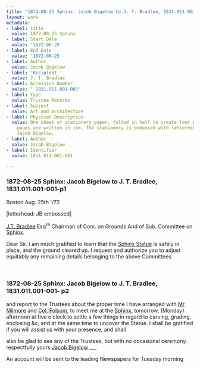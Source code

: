 ```yaml
---
title: '1872-08-25 Sphinx: Jacob Bigelow to J. T. Bradlee, 1831.011.001-001'
layout: work
metadata:
- label: title
  value: 1872-08-25 Sphinx
- label: Start Date
  value: '1872-08-25'
- label: End Date
  value: '1872-08-25'
- label: Author
  value: Jacob Bigelow
- label: 'Recipient '
  value: J. T. Bradlee
- label: Accession Number
  value: " 1831.011.001-001"
- label: Type
  value: Trustee Records
- label: Subject
  value: Art and Architecture
- label: Physical Description
  value: One sheet of stationery paper, folded in half to create four pages. Three
    pages are written in ink. The stationery is embossed with letterhead "JB" for
    Jacob Bigelow.
- label: Author
  value: Jacob Bigelow
- label: Identifier
  value: 1831.011.001-001

---
```

<div class="pages">
<div id="page-1076517">
<h3><a name="page-1076517">1872-08-25 Sphinx: Jacob Bigelow to J. T. Bradlee, 1831.011.001-001-p1</a></h3>
<div class="page-content">
<p>Boston <date when='1872-09-25'>Aug. 25th '/72</date></p>
<p>[letterhead: JB embossed]</p>
<p><a href='/pages/subjects/52526' title='Bradlee, John T.'>J.T. Bradlee</a> Esq<sup>re</sup><span class='line-break'> </span>Chairman of Com. on Grounds<span class='line-break'> </span>And of Sub. Committee on <a href='/pages/subjects/54544' title='Sphinx'>Sphinx</a>.</p>
<p>Dear Sir.<span class='line-break'> </span>I am much gratified <span class='line-break'> </span>to learn that the <a href='/pages/subjects/54544' title='Sphinx'>Sphinx <span class='line-break'> </span>Statue</a> is safely in place,<span class='line-break'> </span>and the ground cleared<span class='line-break'> </span>up. I request and authorize<span class='line-break'> </span>you to adjust equitably any<span class='line-break'> </span>remaining details belonging<span class='line-break'> </span>to the above Committees</p>
</div>
</div>
<br />
<div id="page-1076518">
<h3><a name="page-1076518">1872-08-25 Sphinx: Jacob Bigelow to J. T. Bradlee, 1831.011.001-001- p2</a></h3>
<div class="page-content">
<p>and report to the Trustees<span class='line-break'> </span>about the proper time<span class='line-break'> </span>I have<span class='line-break'> </span>arranged with <a href='/pages/subjects/52527' title='Milmore, Martin'>Mr Milmore</a><span class='line-break'> </span>and <a href='/pages/subjects/52528' title='Folsom, Charles W.'>Col. Folsom</a>, to meet<span class='line-break'> </span>me at the <a href='/pages/subjects/54544' title='Sphinx'>Sphinx</a>, to<span class='line-break'></span>morrow, (Monday) afternoon<span class='line-break'> </span>at five o'clock to settle<span class='line-break'> </span>a few things in regard to<span class='line-break'> </span>carving, grading, enclosing<span class='line-break'> </span>&amp;c, and at the same time<span class='line-break'> </span>to uncover the Statue.<span class='line-break'> </span>I shall be gratified if<span class='line-break'> </span>you will assist us with<span class='line-break'> </span>your presence, and shall</p>
<p>also be glad to see any of<span class='line-break'> </span>the Trustees, but with<span class='line-break'> </span>no occasional ceremony.<span class='line-break'> </span>respectfully yours<span class='line-break'> </span><a href='/pages/subjects/52529' title='Bigelow, Jacob'>Jacob Bigelow</a><span class='line-break'> </span>___</p>
<p>An account will be sent <span class='line-break'> </span>to the leading Newspapers<span class='line-break'> </span>for Tuesday morning <span class='line-break'></span></p>
</div>
</div>
<br />
</div>
